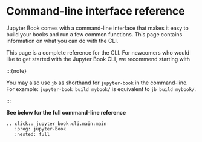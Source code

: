 # Command-line interface reference

Jupyter Book comes with a command-line interface that makes it easy to
build your books and run a few common functions. This page contains information
on what you can do with the CLI.

This page is a complete reference for the CLI. For newcomers who would like to
get started with the Jupyter Book CLI, we recommend starting with [](../start/overview.md)

:::{note}

You may also use ``jb`` as shorthand for ``jupyter-book`` in the command-line.
For example: `jupyter-book build mybook/` is equivalent to ``jb build mybook/``.

:::

**See below for the full command-line reference**

```{eval-rst}
.. click:: jupyter_book.cli.main:main
   :prog: jupyter-book
   :nested: full
```
